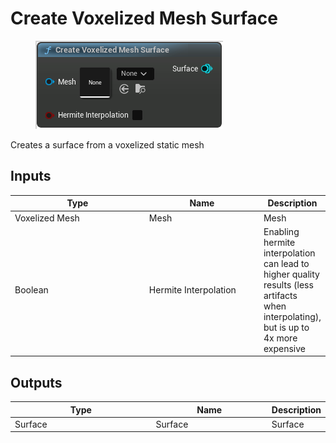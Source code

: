 # Create Voxelized Mesh Surface

<div align="left" data-full-width="false">

<figure><img src="Create_Voxelized_Mesh_Surface.png" alt=""><figcaption></figcaption></figure>

</div>

Creates a surface from a voxelized static mesh

## Inputs

<table>
<thead><tr><th width="250">Type</th><th width="200">Name</th><th>Description</th></tr></thead>
<tbody>
<tr><td>Voxelized Mesh</td><td>Mesh</td><td>Mesh</td></tr>
<tr><td>Boolean</td><td>Hermite Interpolation</td><td>Enabling hermite interpolation can lead to higher quality results (less artifacts when interpolating), but is up to 4x more expensive</td></tr>
</tbody>
</table>

## Outputs

<table>
<thead><tr><th width="250">Type</th><th width="200">Name</th><th>Description</th></tr></thead>
<tbody>
<tr><td>Surface</td><td>Surface</td><td>Surface</td></tr>
</tbody>
</table>